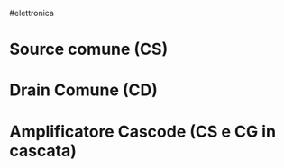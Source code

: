 #elettronica 
# Source comune (CS)


# Drain Comune (CD)


# Amplificatore Cascode (CS e CG in cascata)